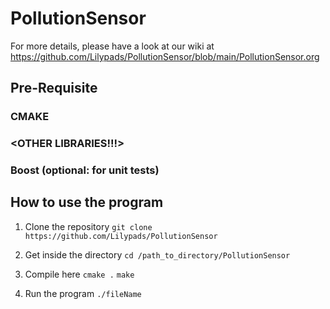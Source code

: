 # PollutionSensor

For more details, please have a look at our wiki at https://github.com/Lilypads/PollutionSensor/blob/main/PollutionSensor.org

## Pre-Requisite

### CMAKE
### <OTHER LIBRARIES!!!>
### Boost (optional: for unit tests)

## How to use the program

1. Clone the repository
`git clone https://github.com/Lilypads/PollutionSensor`

2. Get inside the directory
`cd /path_to_directory/PollutionSensor`

3. Compile here
`cmake .`
`make`

4. Run the program
`./fileName`
